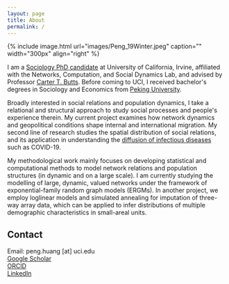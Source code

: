 ```yaml
---
layout: page
title: About
permalink: /
---
```


{% include image.html url="images/Peng_19Winter.jpeg" caption="" width="300px" align="right" %}

I am a [Sociology PhD candidate] at University of California, Irvine, affiliated with the Networks, Computation, and Social Dynamics Lab, and advised by Professor [Carter T. Butts]. Before coming to UCI, I received bachelor's degrees in Sociology and Economics from [Peking University]. <br />

Broadly interested in social relations and population dynamics, I take a relational and structural approach to study social processes and people's experience therein. My current project examines how network dynamics and geopolitical conditions shape internal and international migration. My second line of research studies the spatial distribution of social relations, and its application in understanding the [diffusion of infectious diseases] such as COVID-19. <br />

My methodological work mainly focuses on developing statistical and computational methods to model network relations and population structures (in dynamic and on a large scale). I am currently studying the modelling of large, dynamic, valued networks under the framework of exponential-family random graph models (ERGMs). In another project, we employ loglinear models and simulated annealing for imputation of three-way array data, which can be applied to infer distributions of multiple demographic characteristics in small-areal units.

<!--I also develop statistical and computational methods. I develop methods and tools to model large, dynamic, valued networks using the [ERGM] framework, by implementing functions of Maximum Pseudo Likelihood Estimation. In another project, we develop methods to input three-way crosstab data using loglinear models and simulated annealing, which could be employed to estimate the interactions among demographic characteristics in different geographic areas. I also write codes under the ergm framework in R to model network patterns, visualize model accuracy, create formatted regression tables, etc. You can sisit the programming section for more information.
I am also implementing codes, as extension of [ergm.count] package in R, for goodness-of-fit diagnosis and modeling of dependence terms. 
-->



## Contact

Email: peng.huang [at] uci.edu <br />
[Google Scholar]  <br />
[ORCID] <br />
[LinkedIn]


<!--Note: add [] back to NCASD and use research page of Carter once websites are back -->

[Sociology PhD candidate]: https://www.sociology.uci.edu/
[Networks, Computation, and Social Dynamics Lab]: http://ncasd.org/index.html
[Carter T. Butts]: http://www.carterbutts.com/index.html
<!--https://scholar.google.com/citations?user=-VGAs1cAAAAJ&hl=en&oi=ao-->
[Peking University]:http://english.pku.edu.cn/
[diffusion of infectious diseases]: https://doi.org/10.1073/pnas.2011656117
[ergm.count]: https://cran.r-project.org/web/packages/ergm.count/index.html
[LinkedIn]: https://www.linkedin.com/in/peng-huang-a1b4b9a4
[ORCID]: https://orcid.org/0000-0001-5614-786X
[Google Scholar]: https://scholar.google.com/citations?hl=en&user=Syb9tOAAAAAJ